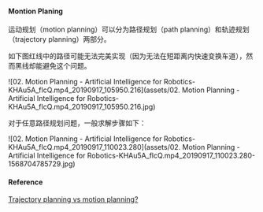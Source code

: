 #### Montion Planing

运动规划（motion planning）可以分为路径规划（path planning）和轨迹规划（trajectory planning）两部分。

如下图红线中的路径可能无法完美实现（因为无法在短距离内快速变换车道），然而黑线却能避免这个问题。

![02. Motion Planning - Artificial Intelligence for Robotics-KHAu5A_flcQ.mp4_20190917_105950.216](assets/02. Motion Planning - Artificial Intelligence for Robotics-KHAu5A_flcQ.mp4_20190917_105950.216.jpg)



对于任意路径规划问题，一般求解步骤如下：

![02. Motion Planning - Artificial Intelligence for Robotics-KHAu5A_flcQ.mp4_20190917_110023.280](assets/02. Motion Planning - Artificial Intelligence for Robotics-KHAu5A_flcQ.mp4_20190917_110023.280-1568704785729.jpg)



#### Reference

[Trajectory planning vs motion planning?](https://www.zhihu.com/question/268393735)

